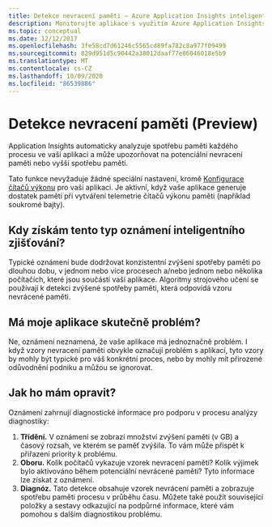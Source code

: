 ```yaml
---
title: Detekce nevracení paměti – Azure Application Insights inteligentní zjišťování
description: Monitorujte aplikace s využitím Azure Application Insights pro potenciální nevracení paměti.
ms.topic: conceptual
ms.date: 12/12/2017
ms.openlocfilehash: 3fe58cd7d61246c5565cd89fa782c8a977f09499
ms.sourcegitcommit: 829d951d5c90442a38012daaf77e86046018e5b9
ms.translationtype: MT
ms.contentlocale: cs-CZ
ms.lasthandoff: 10/09/2020
ms.locfileid: "86539886"
---
```

# <a name="memory-leak-detection-preview"></a>Detekce nevracení paměti (Preview)

Application Insights automaticky analyzuje spotřebu paměti každého procesu ve vaší aplikaci a může upozorňovat na potenciální nevracení paměti nebo vyšší spotřebu paměti.

Tato funkce nevyžaduje žádné speciální nastavení, kromě [Konfigurace čítačů výkonu](./performance-counters.md) pro vaši aplikaci. Je aktivní, když vaše aplikace generuje dostatek paměti při vytváření telemetrie čítačů výkonu paměti (například soukromé bajty).

## <a name="when-would-i-get-this-type-of-smart-detection-notification"></a>Kdy získám tento typ oznámení inteligentního zjišťování?
Typické oznámení bude dodržovat konzistentní zvýšení spotřeby paměti po dlouhou dobu, v jednom nebo více procesech a/nebo jednom nebo několika počítačích, které jsou součástí vaší aplikace. Algoritmy strojového učení se používají k detekci zvýšené spotřeby paměti, která odpovídá vzoru nevrácené paměti.

## <a name="does-my-app-really-have-a-problem"></a>Má moje aplikace skutečně problém?
Ne, oznámení neznamená, že vaše aplikace má jednoznačně problém. I když vzory nevracení paměti obvykle označují problém s aplikací, tyto vzory by mohly být typické pro váš konkrétní proces, nebo by mohly mít přirozené odůvodnění podniku a můžou se ignorovat.

## <a name="how-do-i-fix-it"></a>Jak ho mám opravit?
Oznámení zahrnují diagnostické informace pro podporu v procesu analýzy diagnostiky:
1. **Třídění.** V oznámení se zobrazí množství zvýšení paměti (v GB) a časový rozsah, ve kterém se paměť zvýšila. To vám může přispět k přiřazení priority k problému.
2. **Oboru.** Kolik počítačů vykazuje vzorek nevracení paměti? Kolik výjimek bylo aktivováno během potenciální nevrácené paměti? Tyto informace lze získat z oznámení.
3. **Diagnóz.** Tato detekce obsahuje vzorek nevrácení paměti a zobrazuje spotřebu paměti procesu v průběhu času. Můžete také použít související položky a sestavy odkazující na podpůrné informace, které vám pomohou s dalším diagnostikou problému.
